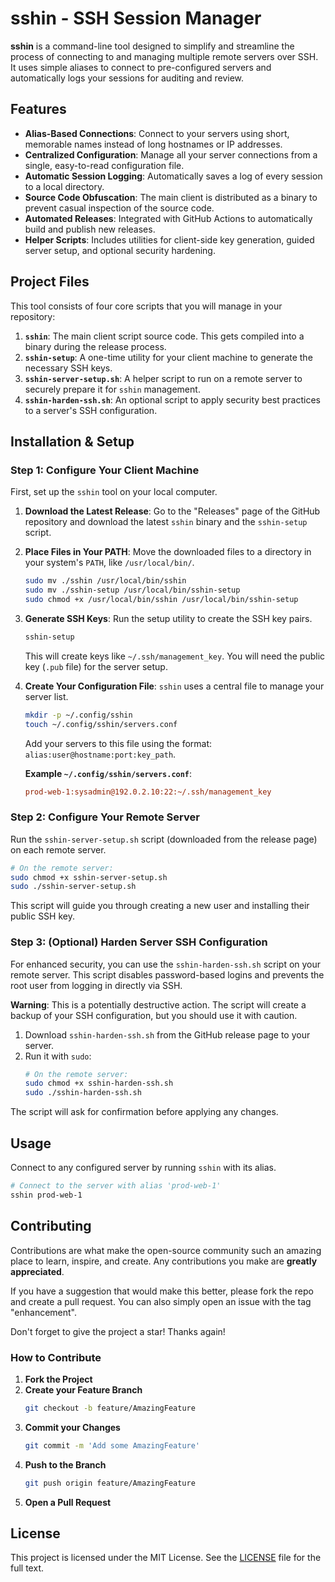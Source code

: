 # sshin - SSH Session Manager

**sshin** is a command-line tool designed to simplify and streamline the process of connecting to and managing multiple remote servers over SSH. It uses simple aliases to connect to pre-configured servers and automatically logs your sessions for auditing and review.

## Features

-   **Alias-Based Connections**: Connect to your servers using short, memorable names instead of long hostnames or IP addresses.
-   **Centralized Configuration**: Manage all your server connections from a single, easy-to-read configuration file.
-   **Automatic Session Logging**: Automatically saves a log of every session to a local directory.
-   **Source Code Obfuscation**: The main client is distributed as a binary to prevent casual inspection of the source code.
-   **Automated Releases**: Integrated with GitHub Actions to automatically build and publish new releases.
-   **Helper Scripts**: Includes utilities for client-side key generation, guided server setup, and optional security hardening.

## Project Files

This tool consists of four core scripts that you will manage in your repository:

1.  **`sshin`**: The main client script source code. This gets compiled into a binary during the release process.
2.  **`sshin-setup`**: A one-time utility for your client machine to generate the necessary SSH keys.
3.  **`sshin-server-setup.sh`**: A helper script to run on a remote server to securely prepare it for `sshin` management.
4.  **`sshin-harden-ssh.sh`**: An optional script to apply security best practices to a server's SSH configuration.

## Installation & Setup

### Step 1: Configure Your Client Machine

First, set up the `sshin` tool on your local computer.

1.  **Download the Latest Release**: Go to the "Releases" page of the GitHub repository and download the latest `sshin` binary and the `sshin-setup` script.
2.  **Place Files in Your PATH**:
    Move the downloaded files to a directory in your system's `PATH`, like `/usr/local/bin/`.
    ```bash
    sudo mv ./sshin /usr/local/bin/sshin
    sudo mv ./sshin-setup /usr/local/bin/sshin-setup
    sudo chmod +x /usr/local/bin/sshin /usr/local/bin/sshin-setup
    ```

3.  **Generate SSH Keys**:
    Run the setup utility to create the SSH key pairs.
    ```bash
    sshin-setup
    ```
    This will create keys like `~/.ssh/management_key`. You will need the public key (`.pub` file) for the server setup.

4.  **Create Your Configuration File**:
    `sshin` uses a central file to manage your server list.
    ```bash
    mkdir -p ~/.config/sshin
    touch ~/.config/sshin/servers.conf
    ```
    Add your servers to this file using the format: `alias:user@hostname:port:key_path`.

    **Example `~/.config/sshin/servers.conf`**:
    ```ini
    prod-web-1:sysadmin@192.0.2.10:22:~/.ssh/management_key
    ```

### Step 2: Configure Your Remote Server

Run the `sshin-server-setup.sh` script (downloaded from the release page) on each remote server.

```bash
# On the remote server:
sudo chmod +x sshin-server-setup.sh
sudo ./sshin-server-setup.sh
```

This script will guide you through creating a new user and installing their public SSH key.

### Step 3: (Optional) Harden Server SSH Configuration

For enhanced security, you can use the `sshin-harden-ssh.sh` script on your remote server. This script disables password-based logins and prevents the root user from logging in directly via SSH.

**Warning**: This is a potentially destructive action. The script will create a backup of your SSH configuration, but you should use it with caution.

1.  Download `sshin-harden-ssh.sh` from the GitHub release page to your server.
2.  Run it with `sudo`:
    ```bash
    # On the remote server:
    sudo chmod +x sshin-harden-ssh.sh
    sudo ./sshin-harden-ssh.sh
    ```

The script will ask for confirmation before applying any changes.

## Usage

Connect to any configured server by running `sshin` with its alias.

```bash
# Connect to the server with alias 'prod-web-1'
sshin prod-web-1
```

## Contributing

Contributions are what make the open-source community such an amazing place to learn, inspire, and create. Any contributions you make are **greatly appreciated**.

If you have a suggestion that would make this better, please fork the repo and create a pull request. You can also simply open an issue with the tag "enhancement".

Don't forget to give the project a star! Thanks again!

### How to Contribute

1.  **Fork the Project**
2.  **Create your Feature Branch**
    ```sh
    git checkout -b feature/AmazingFeature
    ```
3.  **Commit your Changes**
    ```sh
    git commit -m 'Add some AmazingFeature'
    ```
4.  **Push to the Branch**
    ```sh
    git push origin feature/AmazingFeature
    ```
5.  **Open a Pull Request**

## License

This project is licensed under the MIT License. See the [LICENSE](LICENSE) file for the full text.
